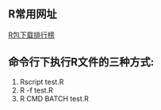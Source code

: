 
## R常用网址
[R包下载排行榜](https://www.rdocumentation.org/)  

## 命令行下执行R文件的三种方式: 
1. Rscript test.R 
1. R -f test.R
1. R CMD BATCH test.R